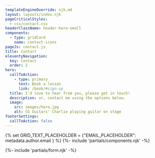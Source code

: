 ```yaml
---
templateEngineOverride: njk,md
layout: layouts/index.njk
pageCriticalStyles:
  - css/contact.css
headerClassName: header-hero-small
components:
  - type: gridCard
    name: contact-icons
pageJs: contact.js
title: Contact
eleventyNavigation:
  key: Contact
  order: 2
hero:
  callToAction:
    - type: primary
      text: Book a lesson
      link: /book/#sign-up
  title: I'd love to hear from you, please get in touch!
  description: or, contact me using the options below.
  image:
    src: images/hero.jpg
    alt: CG Guitars' Charlie playing guitar on stage
footerSettings:
  callToAction: false
---
```

{% set GRID_TEXT_PLACEHOLDER = {"EMAIL_PLACEHOLDER": metadata.author.email } %}
{%- include 'partials/components.njk' -%}
<div class="contained secondary-article">
{%- include 'partials/form.njk' -%}
</div>
